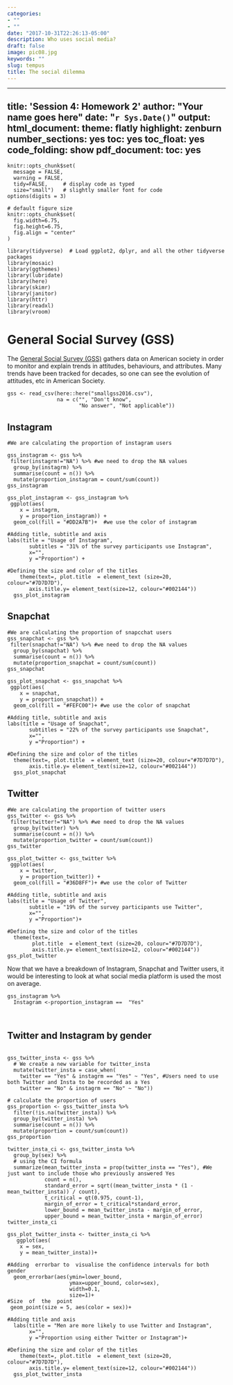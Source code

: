 ```yaml
---
categories:
- ""
- ""
date: "2017-10-31T22:26:13-05:00"
description: Who uses social media?
draft: false
image: pic08.jpg
keywords: ""
slug: tempus
title: The social dilemma
---
```

---
title: 'Session 4: Homework 2'
author: "Your name goes here"
date: "`r Sys.Date()`"
output:
  html_document:
    theme: flatly
    highlight: zenburn
    number_sections: yes
    toc: yes
    toc_float: yes
    code_folding: show
  pdf_document:
    toc: yes
---


```{r, setup, include=FALSE}
knitr::opts_chunk$set(
  message = FALSE, 
  warning = FALSE, 
  tidy=FALSE,     # display code as typed
  size="small")   # slightly smaller font for code
options(digits = 3)

# default figure size
knitr::opts_chunk$set(
  fig.width=6.75, 
  fig.height=6.75,
  fig.align = "center"
)
```


```{r load-libraries, include=FALSE}
library(tidyverse)  # Load ggplot2, dplyr, and all the other tidyverse packages
library(mosaic)
library(ggthemes)
library(lubridate)
library(here)
library(skimr)
library(janitor)
library(httr)
library(readxl)
library(vroom)
```


# General Social Survey (GSS)

The [General Social Survey (GSS)](http://www.gss.norc.org/) gathers data on American society in order to monitor and explain trends in attitudes, behaviours, and attributes. Many trends have been tracked for decades, so one can see the evolution of attitudes, etc in American Society.

```{r, read_gss_data, cache=TRUE}
gss <- read_csv(here::here("smallgss2016.csv"), 
                na = c("", "Don't know",
                       "No answer", "Not applicable"))

```

## Instagram

```{r, insta}
#We are calculating the proportion of instagram users

gss_instagram <- gss %>%
 filter(instagrm!="NA") %>% #we need to drop the NA values
  group_by(instagrm) %>% 
  summarise(count = n()) %>% 
  mutate(proportion_instagram = count/sum(count)) 
gss_instagram
```
```{r, instagram_visualisation}
gss_plot_instagram <- gss_instagram %>%
 ggplot(aes(
    x = instagrm,
    y = proportion_instagram)) +
  geom_col(fill = "#DD2A7B")+  #we use the color of instagram
 
#Adding title, subtitle and axis 
labs(title = "Usage of Instagram",
       subtitles = "31% of the survey participants use Instagram",
       x="",
       y ="Proportion") +

#Defining the size and color of the titles
    theme(text=, plot.title  = element_text (size=20, colour="#7D7D7D"),
       axis.title.y= element_text(size=12, colour="#002144"))
  gss_plot_instagram
```

## Snapchat

```{r, snapchat}
#We are calculating the proportion of snapcchat users
gss_snapchat <- gss %>%
 filter(snapchat!="NA") %>% #we need to drop the NA values
  group_by(snapchat) %>% 
  summarise(count = n()) %>% 
  mutate(proportion_snapchat = count/sum(count)) 
gss_snapchat

```
```{r, snapchat_visualisation}
gss_plot_snapchat <- gss_snapchat %>%
 ggplot(aes(
    x = snapchat,
    y = proportion_snapchat)) +
  geom_col(fill = "#FEFC00")+ #we use the color of snapchat

#Adding title, subtitle and axis  
labs(title = "Usage of Snapchat",
       subtitles = "22% of the survey participants use Snapchat",
       x="",
       y ="Proportion") +

#Defining the size and color of the titles
  theme(text=, plot.title  = element_text (size=20, colour="#7D7D7D"),
       axis.title.y= element_text(size=12, colour="#002144"))
  gss_plot_snapchat
```
## Twitter

```{r,twitter}
#We are calculating the proportion of twitter users
gss_twitter <- gss %>%
 filter(twitter!="NA") %>% #we need to drop the NA values
  group_by(twitter) %>% 
  summarise(count = n()) %>% 
  mutate(proportion_twitter = count/sum(count)) 
gss_twitter
```

```{r, twitter_visualisation}
gss_plot_twitter <- gss_twitter %>%
 ggplot(aes(
    x = twitter,
    y = proportion_twitter)) +
  geom_col(fill = "#36D8FF")+ #we use the color of Twitter
  
#Adding title, subtitle and axis
labs(title = "Usage of Twitter",
       subtitle = "19% of the survey participants use Twitter",
       x="",
       y ="Proportion")+
  
#Defining the size and color of the titles
  theme(text=, 
        plot.title  = element_text (size=20, colour="#7D7D7D"),
        axis.title.y= element_text(size=12, colour="#002144"))
gss_plot_twitter

```

Now that we have a breakdown of Instagram, Snapchat and Twitter users, it would be interesting to look at what social media platform is used the most on average.
```{r, most_users}
gss_instagram %>%
  Instagram <-proportion_instagram ==  "Yes"



```

## Twitter and Instagram by gender

```{r, gender}

gss_twitter_insta <- gss %>%
  # We create a new variable for twitter_insta
  mutate(twitter_insta = case_when(
    twitter == "Yes" & instagrm == "Yes" ~ "Yes", #Users need to use both Twitter and Insta to be recorded as a Yes
    twitter == "No" & instagrm == "No" ~ "No")) 
  
# calculate the proportion of users
gss_proportion <- gss_twitter_insta %>%
  filter(!is.na(twitter_insta)) %>% 
  group_by(twitter_insta) %>% 
  summarise(count = n()) %>% 
  mutate(proportion = count/sum(count)) 
gss_proportion

```

```{r,confidence_interval}
twitter_insta_ci <- gss_twitter_insta %>%
  group_by(sex) %>%
  # using the CI formula
  summarize(mean_twitter_insta = prop(twitter_insta == "Yes"), #We just want to include those who previously answered Yes
            count = n(),
            standard_error = sqrt((mean_twitter_insta * (1 - mean_twitter_insta)) / count),
            t_critical = qt(0.975, count-1),
            margin_of_error = t_critical*standard_error,
            lower_bound = mean_twitter_insta - margin_of_error,
            upper_bound = mean_twitter_insta + margin_of_error)
twitter_insta_ci
```

```{r, twitter_insta_visualisation}
gss_plot_twitter_insta <- twitter_insta_ci %>%
   ggplot(aes(
    x = sex,
    y = mean_twitter_insta))+

#Adding  errorbar to  visualise the confidence intervals for both gender
  geom_errorbar(aes(ymin=lower_bound, 
                    ymax=upper_bound, color=sex), 
                    width=0.1,
                    size=1)+
#Size  of  the  point
 geom_point(size = 5, aes(color = sex))+
  
#Adding title and axis
  labs(title = "Men are more likely to use Twitter and Instagram",
       x="",
       y ="Proportion using either Twitter or Instagram")+

#Defining the size and color of the titles
    theme(text=, plot.title  = element_text (size=20, colour="#7D7D7D"),
       axis.title.y= element_text(size=12, colour="#002144"))
  gss_plot_twitter_insta
```


